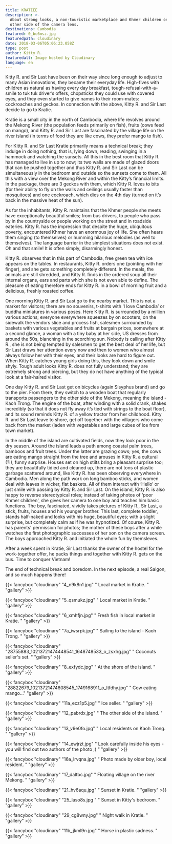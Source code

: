 ```yaml
---
title: KRATIEE
description: >-
  About strong looks, a non-touristic marketplace and Khmer children on the
  other side of the camera lens.
destinations: Cambodia
featured: 0_bc6msz.jpg
featuredpath: cloudinary
date: 2018-03-06T05:06:23.058Z
type: post
author: Kitty R.
featuredalt: Image hosted by Cloudinary
language: en
---
```

Kitty R. and Sir Last have been on their way since long enough to adjust to many Asian innovations, they became their everyday life. High-fives with children as natural as having every day breakfast, tough-refusal-with-a-smile to tuk tuk driver’s offers, chopsticks they could use with covered eyes, and they even started to give names to their room-mates: cockroaches and geckos. In connection with the above, Kitty R. and Sir Last decide to go to Kratie.

Kratie is a small city in the north of Cambodia, where life revolves around the Mekong River (the population feeds primarily on fish), fruits (cows feed on mango), and Kitty R. and Sir Last are fascinated by the village life on the river island (in terms of food they are like cows, they prefer mango to fish).

For Kitty R. and Sir Last Kratie primarily means a technical break; they indulge in doing nothing, that is, lying down, reading, swinging in a hammock and watching the sunsets. All this in the best room that Kitty R. has managed to live in up to now; its two walls are made of glazed doors that can be pushed together and thus Kitty R. and Sir Last can be simultaneously in the bedroom and outside so the sunsets come to them. All this with a view over the Mekong River and within the Kitty’s financial limits. In the package, there are 3 geckos with them, which Kitty R. loves to bits (for their ability to fly on the walls and ceilings usually faster than mosquitoes) and one cockroach, which dies on the 4th day (turned on it’s back in the massive heat of the sun).

As for the inhabitants, Kitty R. maintains that the Khmer people she meets have exceptionally beautiful smiles; from bus drivers, to people who pass by in the countryside or people working on the street and in roadside eateries. Kitty R. has the impression that despite the huge, ubiquitous poverty, encountered Khmer have an enormous joy of life. She often hears them singing (to themselves) or humming hilarious melodies (as well to themselves). The language barrier in the simplest situations does not exist. Oh and that smile! It is often simply, disarmingly honest. 

Kitty R. observes that in this part of Cambodia, free green tea with ice appears on the tables. In restaurants, Kitty R. orders one (pointing with her finger), and she gets something completely different. In the meals, the animals are still shredded, and Kitty R. finds in the ordered soup all their internal organs, ears and parts which she is not even able to define. The pleasure of eating therefore ends for Kitty R. in a bowl of morning fruit and a delicious, freshly roasted coffee.

One morning Kitty R. and Sir Last go to the nearby market. This is not a market for visitors; there are no souvenirs, t-shirts with ‘I love Cambodia’ or buddha miniatures in various poses. Here Kitty R. is surrounded by a million various actions; everyone everywhere squeezes by on scooters, on the sidewalk the vendors slice and process fish, salesmen surrounded by baskets with various vegetables and fruits at bargain prices, somewhere at a second glance, a woman with a tiny baby at her side, US dresses from around the 50s, blanching in the scorching sun. Nobody is calling after Kitty R., she is not being tempted by salesmen to get the best deal of her life, but Sir Last draws her attention every now and then to women who almost always follow her with their eyes, and their looks are hard to figure out. When Kitty R. catches young girls doing this, they look down and smile shyly. Tough adult looks Kitty R. does not fully understand; they are extremely strong and piercing, but they do not have anything of the typical look at a fair-haired visitor.

One day Kitty R. and Sir Last get on bicycles (again Sisyphus brand) and go to the pier. From there, they switch to a wooden boat that regularly transports passengers to the other side of the Mekong, meaning the island - Kaoh Trong. The engine of the boat, after winding with a solid crank, shakes incredibly (so that it does not fly away it’s tied with strings to the boat floor), and its sound reminds Kitty R. of a yellow tractor from her childhood. Kitty R. and Sir Last leave to shore, get off together with the villagers who come back from the market (laden with vegetables and large cubes of ice from town market).

In the middle of the island are cultivated fields, now they look poor in the dry season. Around the island leads a path among coastal palm trees, bamboos and fruit trees. Under the latter are grazing cows; yes, the cows are eating mango straight from the tree and arouses in Kitty R. a cultural (?!), funny surprise. Houses set on high stilts bring a pleasant surprise too; they are beautifully tidied and cleaned up, there are not tons of plastic garbage scattered around, like Kitty R. has been observing everywhere in Cambodia. Men along the path work on long bamboo sticks, and women deal with leaves in wicker, flat baskets. All of them interact with ‘Hello’ or just smile with passing by Kitty R. and Sir Last. On the island, Kitty R. is also happy to reverse stereotypical roles; instead of taking photos of 'poor Khmer children', she gives her camera to one boy and teaches him basic functions. The boy, fascinated, vividly takes pictures of Kitty R., Sir Last, a stick, fruits, houses and his younger brother. This last, complete toddler, stands half-naked and looks with his huge, beautiful eyes; with a slight surprise, but completely calm as if he was hypnotized. Of course, Kitty R. has parents' permission for photos; the mother of these boys after a while watches the first photographic successes of her son on the camera screen. The boys approached Kitty R. and initiated the whole fun by themsleves.

After a week spent in Kratie, Sir Last thanks the owner of the hostel for the work-together offer, he packs things and together with Kitty R. gets on the bus. Time to conquer Vietnam!

The end of technical break and boredom. In the next episode, a real Saigon, and so much happens there!

{{< fancybox "cloudinary" "4_n9k8n1.jpg" "   Local market in Kratie. " "gallery" >}}

{{< fancybox "cloudinary" "5_qsmukz.jpg" "   Local market in Kratie. " "gallery" >}}

{{< fancybox "cloudinary" "6_xmhfjn.jpg" "   Fresh fish in local market in Kratie. " "gallery" >}}

{{< fancybox "cloudinary" "7a_iwsrpk.jpg" "  Sailing to the island - Kaoh Trong. " "gallery" >}}

{{< fancybox "cloudinary" "28755883_10213721474448541_1648748533_o_zsxlrg.jpg" " Coconuts seller's set. " "gallery" >}}

{{< fancybox "cloudinary" "8_exfydc.jpg" "  At the shore of the island. " "gallery" >}}

{{< fancybox "cloudinary" "28822679_10213721474608545_1749168911_o_ltfdhy.jpg" "  Cow eating mango..." "gallery" >}}

{{< fancybox "cloudinary" "11a_ecz1p5.jpg" "  Ice seller. " "gallery" >}}

{{< fancybox "cloudinary" "12_pabrdx.jpg" "  The other side of the island. " "gallery" >}}

{{< fancybox "cloudinary" "13_v9e0fo.jpg" "  Local residents on Kaoh Trong. " "gallery" >}}

{{< fancybox "cloudinary" "14_ewjrzt.jpg" "  Look carefully inside his eyes - you will find out two authors of the photo ;) " "gallery" >}}

{{< fancybox "cloudinary" "16a_lrvqna.jpg" "  Photo made by older boy, local resident. " "gallery" >}}

{{< fancybox "cloudinary" "17_daltbc.jpg" "  Floating village on the river Mekong. " "gallery" >}}

{{< fancybox "cloudinary" "21_hv6aqu.jpg" "  Sunset in Kratie. " "gallery" >}}

{{< fancybox "cloudinary" "25_laso8s.jpg " "  Sunset in Kitty's bedroom. " "gallery" >}}

{{< fancybox "cloudinary" "29_cg8wny.jpg" "  Night walk in Kratie. " "gallery" >}}

{{< fancybox "cloudinary" "11b_jkml9n.jpg" "  Horse in plastic sadness. " "gallery" >}}

